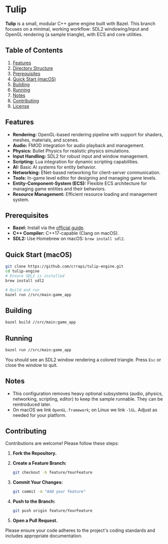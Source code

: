 
# Tulip

**Tulip** is a small, modular C++ game engine built with Bazel. This branch focuses on a minimal, working workflow: SDL2 windowing/input and OpenGL rendering (a sample triangle), with ECS and core utilities.

## Table of Contents

1. [Features](#features)
2. [Directory Structure](#directory-structure)
3. [Prerequisites](#prerequisites)
4. [Quick Start (macOS)](#quick-start-macos)
5. [Building](#building)
6. [Running](#running)
7. [Notes](#notes)
8. [Contributing](#contributing)
9. [License](#license)

## Features

- **Rendering:** OpenGL-based rendering pipeline with support for shaders, meshes, materials, and scenes.
- **Audio:** FMOD integration for audio playback and management.
- **Physics:** Bullet Physics for realistic physics simulations.
- **Input Handling:** SDL2 for robust input and window management.
- **Scripting:** Lua integration for dynamic scripting capabilities.
- **AI:** Basic AI systems for entity behavior.
- **Networking:** ENet-based networking for client-server communication.
- **Tools:** In-game level editor for designing and managing game levels.
- **Entity-Component-System (ECS):** Flexible ECS architecture for managing game entities and their behaviors.
- **Resource Management:** Efficient resource loading and management system.

## Prerequisites

- **Bazel:** Install via the [official guide](https://bazel.build/install).
- **C++ Compiler:** C++17-capable (Clang on macOS).
- **SDL2:** Use Homebrew on macOS: `brew install sdl2`.

## Quick Start (macOS)

```bash
git clone https://github.com/crrapi/tulip-engine.git
cd tulip-engine
# Ensure SDL2 is installed
brew install sdl2

# Build and run
bazel run //src/main:game_app
```

## Building

```bash
bazel build //src/main:game_app
```

## Running

```bash
bazel run //src/main:game_app
```

You should see an SDL2 window rendering a colored triangle. Press `Esc` or close the window to quit.

## Notes

- This configuration removes heavy optional subsystems (audio, physics, networking, scripting, editor) to keep the sample runnable. They can be reintroduced later.
- On macOS we link `OpenGL.framework`; on Linux we link `-lGL`. Adjust as needed for your platform.

## Contributing

Contributions are welcome! Please follow these steps:

1. **Fork the Repository.**
2. **Create a Feature Branch:**

   ```bash
   git checkout -b feature/YourFeature
   ```

3. **Commit Your Changes:**

   ```bash
   git commit -m "Add your feature"
   ```

4. **Push to the Branch:**

   ```bash
   git push origin feature/YourFeature
   ```

5. **Open a Pull Request.**

Please ensure your code adheres to the project's coding standards and includes appropriate documentation.
